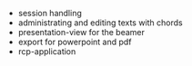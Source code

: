 - session handling
- administrating and editing texts with chords
- presentation-view for the beamer
- export for powerpoint and pdf
- rcp-application